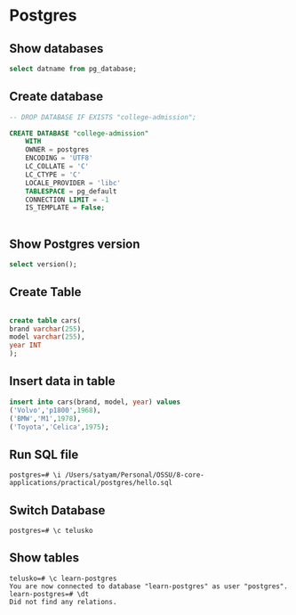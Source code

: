 # Postgres

## Show databases

```sql
select datname from pg_database;
```

## Create database

```sql
-- DROP DATABASE IF EXISTS "college-admission";

CREATE DATABASE "college-admission"
    WITH
    OWNER = postgres
    ENCODING = 'UTF8'
    LC_COLLATE = 'C'
    LC_CTYPE = 'C'
    LOCALE_PROVIDER = 'libc'
    TABLESPACE = pg_default
    CONNECTION LIMIT = -1
    IS_TEMPLATE = False;
    
```

## Show Postgres version

```sql
select version();
```

## Create Table

```sql

create table cars(
brand varchar(255),
model varchar(255),
year INT
);
```

## Insert data in table

```sql
insert into cars(brand, model, year) values
('Volvo','p1800',1968),
('BMW','M1',1978),
('Toyota','Celica',1975);
```

## Run SQL file

```shell
postgres=# \i /Users/satyam/Personal/OSSU/8-core-applications/practical/postgres/hello.sql 
```

## Switch Database

```shell
postgres=# \c telusko

```

## Show tables

```shell
telusko=# \c learn-postgres
You are now connected to database "learn-postgres" as user "postgres".
learn-postgres=# \dt
Did not find any relations.
```
